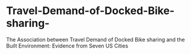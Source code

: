 # Travel-Demand-of-Docked-Bike-sharing-
The Association between Travel Demand of Docked Bike sharing and the Built Environment: Evidence from Seven US Cities
